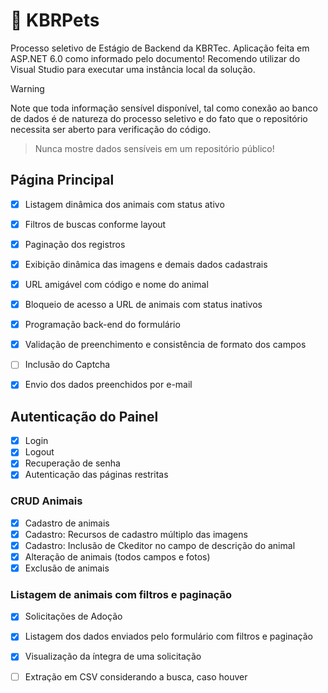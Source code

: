 # 🐶 KBRPets
Processo seletivo de Estágio de Backend da KBRTec.
Aplicação feita em ASP.NET 6.0 como informado pelo documento!
Recomendo utilizar do Visual Studio para executar uma instância local da solução.

> [!WARNING]  
> Note que toda informação sensível disponível, tal como
> conexão ao banco de dados é de natureza do processo seletivo
> e do fato que o repositório necessita ser aberto para verificação do código.

> Nunca mostre dados sensíveis em um repositório público!

## Página Principal
- [x] Listagem dinâmica dos animais com status ativo 
- [x] Filtros de buscas conforme layout 
- [x] Paginação dos registros

- [x] Exibição dinâmica das imagens e demais dados cadastrais
- [x] URL amigável com código e nome do animal
- [x] Bloqueio de acesso a URL de animais com status inativos
- [x] Programação back-end do formulário
- [x] Validação de preenchimento e consistência de formato dos campos
- [ ] Inclusão do Captcha
- [x] Envio dos dados preenchidos por e-mail

## Autenticação do Painel
- [x] Login
- [x] Logout
- [x] Recuperação de senha
- [x] Autenticação das páginas restritas
### CRUD Animais
- [x] Cadastro de animais
- [x] Cadastro: Recursos de cadastro múltiplo das imagens
- [x] Cadastro: Inclusão de Ckeditor no campo de descrição do animal
- [x] Alteração de animais (todos campos e fotos)
- [x] Exclusão de animais

### Listagem de animais com filtros e paginação
- [x] Solicitações de Adoção
- [x] Listagem dos dados enviados pelo formulário com filtros e paginação
- [x] Visualização da íntegra de uma solicitação
- [ ] Extração em CSV considerando a busca, caso houver

